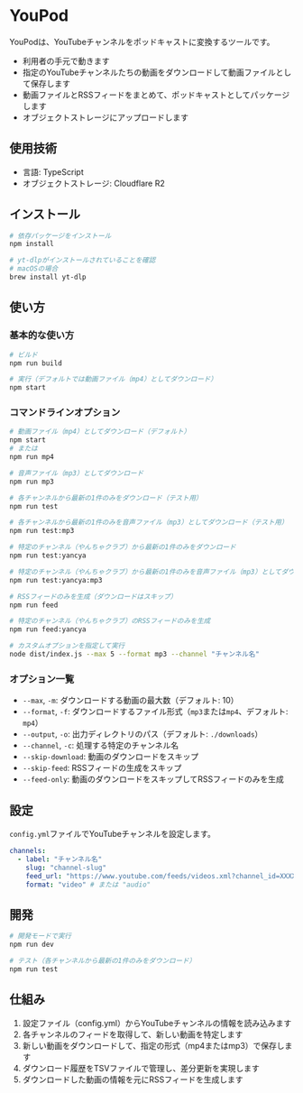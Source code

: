 # YouPod

YouPodは、YouTubeチャンネルをポッドキャストに変換するツールです。

- 利用者の手元で動きます
- 指定のYouTubeチャンネルたちの動画をダウンロードして動画ファイルとして保存します
- 動画ファイルとRSSフィードをまとめて、ポッドキャストとしてパッケージします
- オブジェクトストレージにアップロードします

## 使用技術

- 言語: TypeScript
- オブジェクトストレージ: Cloudflare R2

## インストール

```bash
# 依存パッケージをインストール
npm install

# yt-dlpがインストールされていることを確認
# macOSの場合
brew install yt-dlp
```

## 使い方

### 基本的な使い方

```bash
# ビルド
npm run build

# 実行（デフォルトでは動画ファイル（mp4）としてダウンロード）
npm start
```

### コマンドラインオプション

```bash
# 動画ファイル（mp4）としてダウンロード（デフォルト）
npm start
# または
npm run mp4

# 音声ファイル（mp3）としてダウンロード
npm run mp3

# 各チャンネルから最新の1件のみをダウンロード（テスト用）
npm run test

# 各チャンネルから最新の1件のみを音声ファイル（mp3）としてダウンロード（テスト用）
npm run test:mp3

# 特定のチャンネル（やんちゃクラブ）から最新の1件のみをダウンロード
npm run test:yancya

# 特定のチャンネル（やんちゃクラブ）から最新の1件のみを音声ファイル（mp3）としてダウンロード
npm run test:yancya:mp3

# RSSフィードのみを生成（ダウンロードはスキップ）
npm run feed

# 特定のチャンネル（やんちゃクラブ）のRSSフィードのみを生成
npm run feed:yancya

# カスタムオプションを指定して実行
node dist/index.js --max 5 --format mp3 --channel "チャンネル名"
```

### オプション一覧

- `--max`, `-m`: ダウンロードする動画の最大数（デフォルト: 10）
- `--format`, `-f`: ダウンロードするファイル形式（`mp3`または`mp4`、デフォルト: `mp4`）
- `--output`, `-o`: 出力ディレクトリのパス（デフォルト: `./downloads`）
- `--channel`, `-c`: 処理する特定のチャンネル名
- `--skip-download`: 動画のダウンロードをスキップ
- `--skip-feed`: RSSフィードの生成をスキップ
- `--feed-only`: 動画のダウンロードをスキップしてRSSフィードのみを生成

## 設定

`config.yml`ファイルでYouTubeチャンネルを設定します。

```yaml
channels:
  - label: "チャンネル名"
    slug: "channel-slug"
    feed_url: "https://www.youtube.com/feeds/videos.xml?channel_id=XXXXXXXXXXXX"
    format: "video" # または "audio"
```

## 開発

```bash
# 開発モードで実行
npm run dev

# テスト（各チャンネルから最新の1件のみをダウンロード）
npm run test
```

## 仕組み

1. 設定ファイル（config.yml）からYouTubeチャンネルの情報を読み込みます
2. 各チャンネルのフィードを取得して、新しい動画を特定します
3. 新しい動画をダウンロードして、指定の形式（mp4またはmp3）で保存します
4. ダウンロード履歴をTSVファイルで管理し、差分更新を実現します
5. ダウンロードした動画の情報を元にRSSフィードを生成します
